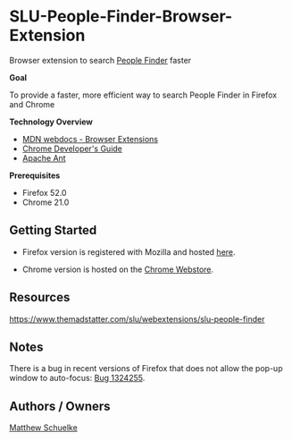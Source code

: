 # SLU-People-Finder-Browser-Extension

Browser extension to search [People Finder](https://www.slu.edu/peoplefinder) faster

**Goal** 

To provide a faster, more efficient way to search People Finder in Firefox and Chrome

**Technology Overview**

* [MDN webdocs - Browser Extensions](https://developer.mozilla.org/en-US/Add-ons/WebExtensions)
* [Chrome Developer's Guide](https://developer.chrome.com/extensions/devguide)
* [Apache Ant](https://ant.apache.org)

**Prerequisites**

* Firefox 52.0
* Chrome 21.0

## Getting Started

* Firefox version is registered with Mozilla and hosted [here](https://addons.mozilla.org/en-US/firefox/addon/slu-people-finder).

* Chrome version is hosted on the [Chrome Webstore](https://chrome.google.com/webstore/detail/slu-people-finder/iokfgmiafmjifmpnahdecmhgbbgdaikc).

## Resources

https://www.themadstatter.com/slu/webextensions/slu-people-finder

## Notes

There is a bug in recent versions of Firefox that does not allow the pop-up window to auto-focus: [Bug 1324255](https://bugzilla.mozilla.org/show_bug.cgi?id=1324255).

## Authors / Owners

[Matthew Schuelke](mailto:schuelkem@slu.edu)
